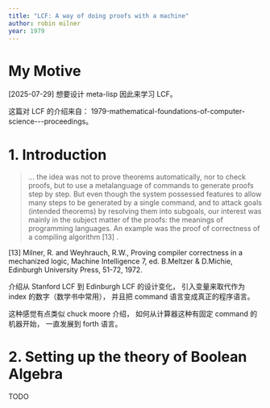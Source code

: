 ```yaml
---
title: "LCF: A way of doing proofs with a machine"
author: robin milner
year: 1979
---
```


# My Motive

[2025-07-29] 想要设计 meta-lisp 因此来学习 LCF。

这篇对 LCF 的介绍来自：
1979-mathematical-foundations-of-computer-science---proceedings。

# 1. Introduction

> ... the idea was not to prove theorems automatically, nor to check
> proofs, but to use a metalanguage of commands to generate proofs
> step by step.  But even though the system possessed features to
> allow many steps to be generated by a single command, and to attack
> goals (intended theorems) by resolving them into subgoals, our
> interest was mainly in the subject matter of the proofs: the
> meanings of programming languages. An example was the proof of
> correctness of a compiling algorithm [13] .

[13] Milner, R. and Weyhrauch, R.W.,
Proving compiler correctness in a mechanized logic,
Machine Intelligence 7, ed. B.Meltzer & D.Michie, Edinburgh University Press,
51-72, 1972.

介绍从 Stanford LCF 到 Edinburgh LCF 的设计变化，
引入变量来取代作为 index 的数字（数学书中常用），
并且把 command 语言变成真正的程序语言。

这种感觉有点类似 chuck moore 介绍，
如何从计算器这种有固定 command 的机器开始，
一直发展到 forth 语言。

# 2. Setting up the theory of Boolean Algebra

TODO
